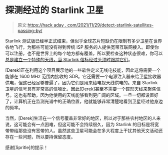 # 探测经过的 Starlink 卫星

> 原文:[https://hack aday . com/2021/11/29/detect-starlink-satellites-passing-by/](https://hackaday.com/2021/11/29/detect-starlink-satellites-passing-by/)

Starlink 测试版已经半正式结束，但似乎全球芯片短缺仍在限制有多少卫星在世界各地飞行，为那些可能没有得到传统 ISP 服务的人提供宽带互联网接入。即使你可以注册，也不是世界上的每个地方都有覆盖，所以要检查这种状态很难，你可以[总是建立一个特殊的天线，当 Starlink 信标经过头顶时跟踪它们](https://sgcderek.github.io/posts/starlink-beacons/)。

[Derek]正在利用这个项目展示他的一些软件定义无线电技能，因此这将需要一个能够在 1600 MHz 范围内接收的 SDR。它还需要一个电源注入器来给卫星接收器供电，但这已经足够普遍了，因为它们是用来给电视天线供电的。来自 Starlink 卫星的信号具有非常高的信噪比，因此[Derek]甚至不需要一个碟形天线来聚焦信号。这也有帮助，因为他使用的天线能够看到更广阔的区域。一旦一切都设置好了，计算机正在监测光谱中的正确位置，他就能够非常清楚地看到卫星经过他身边的频率。

当然，[Derek]生活在一个信号覆盖非常好的地区，所以对于那些农村地区的人来说，这可能会有一点困难，但这可能不会持续很久，因为 Starlink 的目标是将宽带带给那些没有宽带的人。虽然这些卫星可能会在多大程度上干扰其他天文活动还存在一些问题，所以要持保留态度。

感谢[Spritle]的提示！